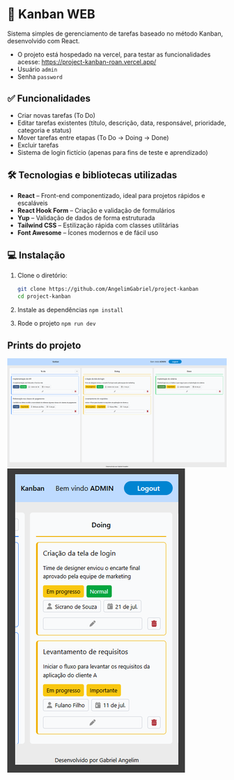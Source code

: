 # 🔖 Kanban WEB

Sistema simples de gerenciamento de tarefas baseado no método Kanban, desenvolvido com React.
- O projeto está hospedado na vercel, para testar as funcionalidades acesse: https://project-kanban-roan.vercel.app/
- Usuário `admin`
- Senha `password`

## ✅ Funcionalidades

- Criar novas tarefas (To Do)
- Editar tarefas existentes (título, descrição, data, responsável, prioridade, categoria e status)
- Mover tarefas entre etapas (To Do → Doing → Done)
- Excluir tarefas
- Sistema de login fictício (apenas para fins de teste e aprendizado)

## 🛠️ Tecnologias e bibliotecas utilizadas

- **React** – Front-end componentizado, ideal para projetos rápidos e escaláveis
- **React Hook Form** – Criação e validação de formulários
- **Yup** – Validação de dados de forma estruturada
- **Tailwind CSS** – Estilização rápida com classes utilitárias
- **Font Awesome** – Ícones modernos e de fácil uso

## 💻 Instalação

1. Clone o diretório:

   ````bash
   git clone https://github.com/AngelimGabriel/project-kanban
   cd project-kanban
   ````
3. Instale as dependências `npm install`
4. Rode o projeto `npm run dev`

## Prints do projeto

![alt text](./public/desktop.png)
![alt text](./public/mobile.png)
